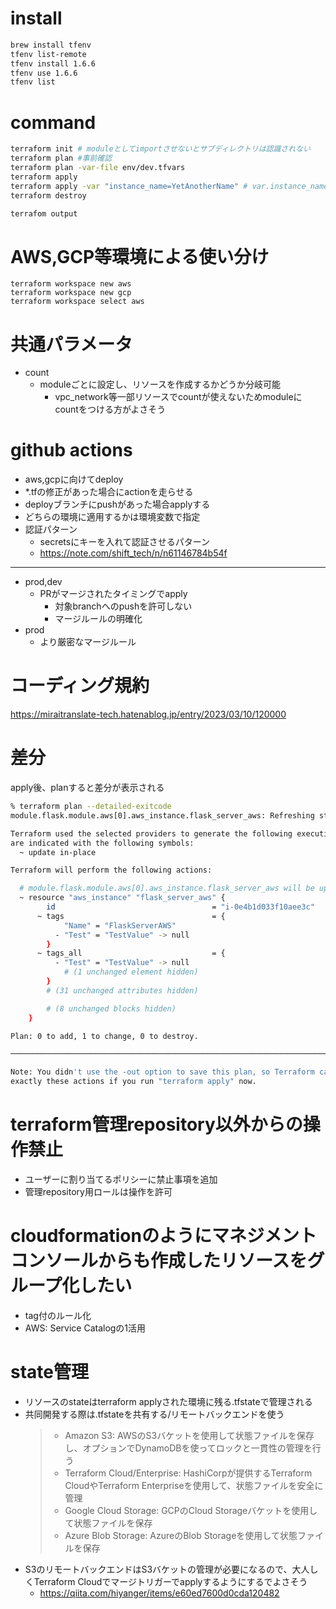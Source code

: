 # install
```bash
brew install tfenv
tfenv list-remote
tfenv install 1.6.6
tfenv use 1.6.6
tfenv list
```

# command
```bash
terraform init # moduleとしてimportさせないとサブディレクトリは認識されない
terraform plan #事前確認
terraform plan -var-file env/dev.tfvars
terraform apply
terraform apply -var "instance_name=YetAnotherName" # var.instance_name
terraform destroy

terrafom output
```

# AWS,GCP等環境による使い分け
```
terraform workspace new aws
terraform workspace new gcp
terraform workspace select aws
```

# 共通パラメータ
- count
  - moduleごとに設定し、リソースを作成するかどうか分岐可能
    - vpc_network等一部リソースでcountが使えないためmoduleにcountをつける方がよさそう

# github actions
- aws,gcpに向けてdeploy
- *.tfの修正があった場合にactionを走らせる
- deployブランチにpushがあった場合applyする
- どちらの環境に適用するかは環境変数で指定
- 認証パターン
  - secretsにキーを入れて認証させるパターン
  - https://note.com/shift_tech/n/n61146784b54f
---
- prod,dev
  - PRがマージされたタイミングでapply
    - 対象branchへのpushを許可しない
    - マージルールの明確化
- prod
  - より厳密なマージルール

# コーディング規約
https://miraitranslate-tech.hatenablog.jp/entry/2023/03/10/120000

# 差分
apply後、planすると差分が表示される
```bash
% terraform plan --detailed-exitcode
module.flask.module.aws[0].aws_instance.flask_server_aws: Refreshing state... [id=i-0e4b1d033f10aee3c]

Terraform used the selected providers to generate the following execution plan. Resource actions
are indicated with the following symbols:
  ~ update in-place

Terraform will perform the following actions:

  # module.flask.module.aws[0].aws_instance.flask_server_aws will be updated in-place
  ~ resource "aws_instance" "flask_server_aws" {
        id                                   = "i-0e4b1d033f10aee3c"
      ~ tags                                 = {
            "Name" = "FlaskServerAWS"
          - "Test" = "TestValue" -> null
        }
      ~ tags_all                             = {
          - "Test" = "TestValue" -> null
            # (1 unchanged element hidden)
        }
        # (31 unchanged attributes hidden)

        # (8 unchanged blocks hidden)
    }

Plan: 0 to add, 1 to change, 0 to destroy.

───────────────────────────────────────────────────────────────────────────────────────────────────

Note: You didn't use the -out option to save this plan, so Terraform can't guarantee to take
exactly these actions if you run "terraform apply" now.
```

# terraform管理repository以外からの操作禁止
- ユーザーに割り当てるポリシーに禁止事項を追加
- 管理repository用ロールは操作を許可

# cloudformationのようにマネジメントコンソールからも作成したリソースをグループ化したい
- tag付のルール化
- AWS: Service Catalogの1活用

# state管理
- リソースのstateはterraform applyされた環境に残る.tfstateで管理される
- 共同開発する際は.tfstateを共有する/リモートバックエンドを使う
    > - Amazon S3: AWSのS3バケットを使用して状態ファイルを保存し、オプションでDynamoDBを使ってロックと一貫性の管理を行う
    > - Terraform Cloud/Enterprise: HashiCorpが提供するTerraform CloudやTerraform Enterpriseを使用して、状態ファイルを安全に管理
    > - Google Cloud Storage: GCPのCloud Storageバケットを使用して状態ファイルを保存
    > - Azure Blob Storage: AzureのBlob Storageを使用して状態ファイルを保存
- S3のリモートバックエンドはS3バケットの管理が必要になるので、大人しくTerraform Cloudでマージトリガーでapplyするようにするでよさそう
  - https://qiita.com/hiyanger/items/e60ed7600d0cda120482
